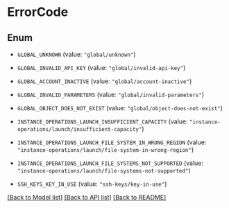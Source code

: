 # ErrorCode

## Enum


* `GLOBAL_UNKNOWN` (value: `"global/unknown"`)

* `GLOBAL_INVALID_API_KEY` (value: `"global/invalid-api-key"`)

* `GLOBAL_ACCOUNT_INACTIVE` (value: `"global/account-inactive"`)

* `GLOBAL_INVALID_PARAMETERS` (value: `"global/invalid-parameters"`)

* `GLOBAL_OBJECT_DOES_NOT_EXIST` (value: `"global/object-does-not-exist"`)

* `INSTANCE_OPERATIONS_LAUNCH_INSUFFICIENT_CAPACITY` (value: `"instance-operations/launch/insufficient-capacity"`)

* `INSTANCE_OPERATIONS_LAUNCH_FILE_SYSTEM_IN_WRONG_REGION` (value: `"instance-operations/launch/file-system-in-wrong-region"`)

* `INSTANCE_OPERATIONS_LAUNCH_FILE_SYSTEMS_NOT_SUPPORTED` (value: `"instance-operations/launch/file-systems-not-supported"`)

* `SSH_KEYS_KEY_IN_USE` (value: `"ssh-keys/key-in-use"`)


[[Back to Model list]](../README.md#documentation-for-models) [[Back to API list]](../README.md#documentation-for-api-endpoints) [[Back to README]](../README.md)


